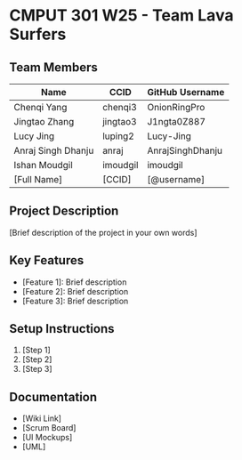 # CMPUT 301 W25 - Team Lava Surfers

## Team Members

| Name               | CCID     | GitHub Username  |
|--------------------|----------|------------------|
| Chenqi Yang        | chenqi3  | OnionRingPro     |
| Jingtao Zhang      | jingtao3 | J1ngta0Z887      |
| Lucy Jing          | luping2  | Lucy-Jing        |
| Anraj Singh Dhanju        | anraj   | AnrajSinghDhanju     |
| Ishan Moudgil      | imoudgil | imoudgil         |
| [Full Name]        | [CCID]   | [@username]      |

## Project Description

[Brief description of the project in your own words]

## Key Features

- [Feature 1]: Brief description
- [Feature 2]: Brief description
- [Feature 3]: Brief description

## Setup Instructions

1. [Step 1]
2. [Step 2]
3. [Step 3]

## Documentation

- [Wiki Link]
- [Scrum Board]
- [UI Mockups]
- [UML]
